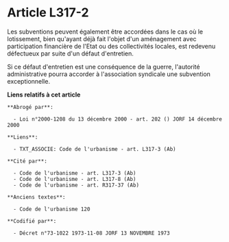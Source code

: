# Article L317-2

Les subventions peuvent également être accordées dans le cas où le lotissement, bien qu'ayant déjà fait l'objet d'un
aménagement avec participation financière de l'Etat ou des collectivités locales, est redevenu défectueux par suite d'un
défaut d'entretien.

Si ce défaut d'entretien est une conséquence de la guerre, l'autorité administrative pourra accorder à l'association
syndicale une subvention exceptionnelle.

**Liens relatifs à cet article**

	**Abrogé par**:

	  - Loi n°2000-1208 du 13 décembre 2000 - art. 202 () JORF 14 décembre 2000

	**Liens**:

	  - TXT_ASSOCIE: Code de l'urbanisme - art. L317-3 (Ab)

	**Cité par**:

	  - Code de l'urbanisme - art. L317-3 (Ab)
	  - Code de l'urbanisme - art. L317-8 (Ab)
	  - Code de l'urbanisme - art. R317-37 (Ab)

	**Anciens textes**:

	  - Code de l'urbanisme 120

	**Codifié par**:

	  - Décret n°73-1022 1973-11-08 JORF 13 NOVEMBRE 1973
